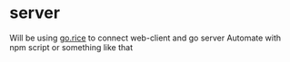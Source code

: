 # server
Will be using [go.rice](https://github.com/GeertJohan/go.rice) to connect web-client and go server
Automate with npm script or something like that